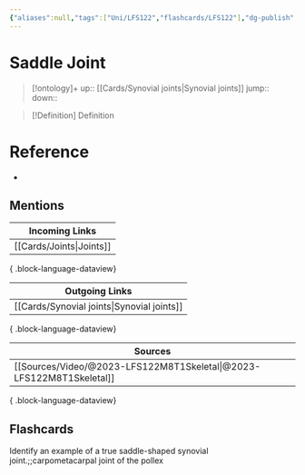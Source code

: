 ```yaml
---
{"aliases":null,"tags":["Uni/LFS122","flashcards/LFS122"],"dg-publish":true,"permalink":"/cards/saddle-joint/","dgPassFrontmatter":true}
---
```


# Saddle Joint

> [!ontology]+
> up:: [[Cards/Synovial joints\|Synovial joints]]
> jump:: 
> down:: 

> [!Definition] Definition
> 

# Reference
- 

## Mentions
| Incoming Links              |
| --------------------------- |
| [[Cards/Joints\|Joints]] |

{ .block-language-dataview}

| Outgoing Links                                |
| --------------------------------------------- |
| [[Cards/Synovial joints\|Synovial joints]] |

{ .block-language-dataview}

| Sources                                                                 |
| ----------------------------------------------------------------------- |
| [[Sources/Video/@2023-LFS122M8T1Skeletal\|@2023-LFS122M8T1Skeletal]] |

{ .block-language-dataview}

## Flashcards 
Identify an example of a true saddle-shaped synovial joint.;;carpometacarpal joint of the pollex